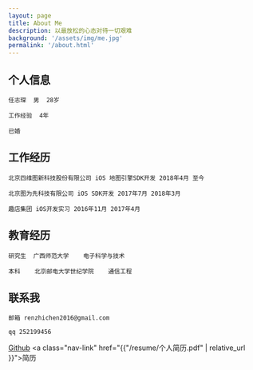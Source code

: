 ```yaml
---
layout: page
title: About Me
description: 以最放松的心态对待一切艰难
background: '/assets/img/me.jpg'
permalink: '/about.html'
---
```


## 个人信息

    任志琛  男  28岁

    工作经验  4年

    已婚
    
## 工作经历

    北京四维图新科技股份有限公司 iOS 地图引擎SDK开发 2018年4月 至今

    北京图为先科技有限公司 iOS SDK开发 2017年7月 2018年3月

    趣店集团 iOS开发实习 2016年11月 2017年4月

## 教育经历

    研究生  广西师范大学    电子科学与技术

    本科    北京邮电大学世纪学院    通信工程

## 联系我

    邮箱 renzhichen2016@gmail.com

    qq 252199456

<a class="nav-link" href="https://github.com/AirChen">Github</a>
<a class="nav-link" href="{{"/resume/个人简历.pdf" | relative_url }}">简历</a>
